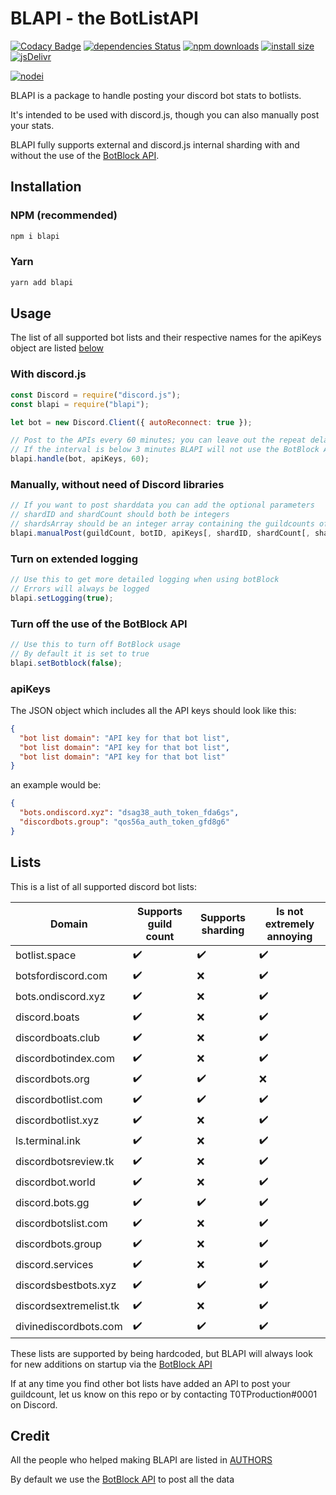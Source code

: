 # BLAPI - the BotListAPI

[![Codacy Badge](https://api.codacy.com/project/badge/Grade/ebd62ee46cd84964975ae65ac9462fa1)](https://app.codacy.com/app/T0TProduction/BLAPI?utm_source=github.com&utm_medium=referral&utm_content=T0TProduction/BLAPI&utm_campaign=Badge_Grade_Dashboard)
[![dependencies Status](https://david-dm.org/T0TProduction/BLAPI/status.svg)](https://david-dm.org/T0TProduction/BLAPI) [![npm downloads](https://img.shields.io/npm/dt/blapi.svg)](https://nodei.co/npm/blapi/) [![install size](https://packagephobia.now.sh/badge?p=blapi)](https://packagephobia.now.sh/result?p=blapi) [![jsDelivr](https://data.jsdelivr.com/v1/package/npm/blapi/badge?style=rounded)](https://www.jsdelivr.com/package/npm/blapi)

[![nodei](https://nodei.co/npm/blapi.png)](https://nodei.co/npm/blapi/)

BLAPI is a package to handle posting your discord bot stats to botlists.

It's intended to be used with discord.js, though you can also manually post your stats.

BLAPI fully supports external and discord.js internal sharding with and without the use of the [BotBlock API](https://botblock.org/api/docs#count).

## Installation

### NPM (recommended)

```bash
npm i blapi
```

### Yarn

```bash
yarn add blapi
```

## Usage

The list of all supported bot lists and their respective names for the apiKeys object are listed [below](https://github.com/T0TProduction/BLAPI#lists)

### With discord.js

```js
const Discord = require("discord.js");
const blapi = require("blapi");

let bot = new Discord.Client({ autoReconnect: true });

// Post to the APIs every 60 minutes; you can leave out the repeat delay as it defaults to 30
// If the interval is below 3 minutes BLAPI will not use the BotBlock API because of ratelimits
blapi.handle(bot, apiKeys, 60);
```

### Manually, without need of Discord libraries

```js
// If you want to post sharddata you can add the optional parameters
// shardID and shardCount should both be integers
// shardsArray should be an integer array containing the guildcounts of the respective shards
blapi.manualPost(guildCount, botID, apiKeys[, shardID, shardCount[, shardsArray]]);
```

### Turn on extended logging

```js
// Use this to get more detailed logging when using botBlock
// Errors will always be logged
blapi.setLogging(true);
```

### Turn off the use of the BotBlock API

```js
// Use this to turn off BotBlock usage
// By default it is set to true
blapi.setBotblock(false);
```

### apiKeys

The JSON object which includes all the API keys should look like this:

```json
{
  "bot list domain": "API key for that bot list",
  "bot list domain": "API key for that bot list",
  "bot list domain": "API key for that bot list"
}
```

an example would be:

```json
{
  "bots.ondiscord.xyz": "dsag38_auth_token_fda6gs",
  "discordbots.group": "qos56a_auth_token_gfd8g6"
}
```

## Lists

This is a list of all supported discord bot lists:

| Domain                 | Supports guild count| Supports sharding | Is not extremely annoying |
|------------------------|---------------------|-------------------|---------------------------|
| botlist.space          | ✔️                 | ✔️                | ✔️                       |
| botsfordiscord.com     | ✔️                 | ❌                | ✔️                       |
| bots.ondiscord.xyz     | ✔️                 | ❌                | ✔️                       |
| discord.boats          | ✔️                 | ❌                | ✔️                       |
| discordboats.club      | ✔️                 | ❌                | ✔️                       |
| discordbotindex.com    | ✔️                 | ❌                | ✔️                       |
| discordbots.org        | ✔️                 | ✔️                | ❌                       |
| discordbotlist.com     | ✔️                 | ✔️                | ✔️                       |
| discordbotlist.xyz     | ✔️                 | ❌                | ✔️                       |
| ls.terminal.ink        | ✔️                 | ❌                | ✔️                       |
| discordbotsreview.tk   | ✔️                 | ❌                | ✔️                       |
| discordbot.world       | ✔️                 | ❌                | ✔️                       |
| discord.bots.gg        | ✔️                 | ✔️                | ✔️                       |
| discordbotslist.com    | ✔️                 | ❌                | ✔️                       |
| discordbots.group      | ✔️                 | ❌                | ✔️                       |
| discord.services       | ✔️                 | ❌                | ✔️                       |
| discordsbestbots.xyz   | ✔️                 | ✔️                | ✔️                       |
| discordsextremelist.tk | ✔️                 | ❌                | ✔️                       |
| divinediscordbots.com  | ✔️                 | ✔️                | ✔️                       |


These lists are supported by being hardcoded, but BLAPI will always look for new additions on startup via the [BotBlock API](https://botblock.org/api/docs#lists)


If at any time you find other bot lists have added an API to post your guildcount, let us know on this repo or by contacting T0TProduction#0001 on Discord.

## Credit

All the people who helped making BLAPI are listed in [AUTHORS](https://github.com/T0TProduction/BLAPI/blob/master/AUTHORS)

By default we use the [BotBlock API](https://botblock.org/api/docs#count) to post all the data

